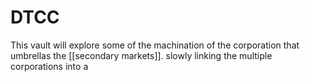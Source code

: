# DTCC

This vault will explore some of the machination of the corporation that umbrellas the [[secondary markets]]. slowly linking the multiple corporations into a 

